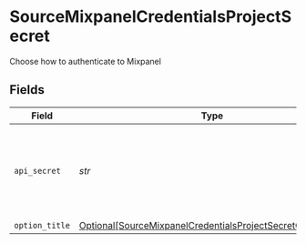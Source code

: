 # SourceMixpanelCredentialsProjectSecret

Choose how to authenticate to Mixpanel


## Fields

| Field                                                                                                                                                                              | Type                                                                                                                                                                               | Required                                                                                                                                                                           | Description                                                                                                                                                                        |
| ---------------------------------------------------------------------------------------------------------------------------------------------------------------------------------- | ---------------------------------------------------------------------------------------------------------------------------------------------------------------------------------- | ---------------------------------------------------------------------------------------------------------------------------------------------------------------------------------- | ---------------------------------------------------------------------------------------------------------------------------------------------------------------------------------- |
| `api_secret`                                                                                                                                                                       | *str*                                                                                                                                                                              | :heavy_check_mark:                                                                                                                                                                 | Mixpanel project secret. See the <a href="https://developer.mixpanel.com/reference/project-secret#managing-a-projects-secret">docs</a> for more information on how to obtain this. |
| `option_title`                                                                                                                                                                     | [Optional[SourceMixpanelCredentialsProjectSecretOptionTitle]](../../models/shared/sourcemixpanelcredentialsprojectsecretoptiontitle.md)                                            | :heavy_minus_sign:                                                                                                                                                                 | N/A                                                                                                                                                                                |